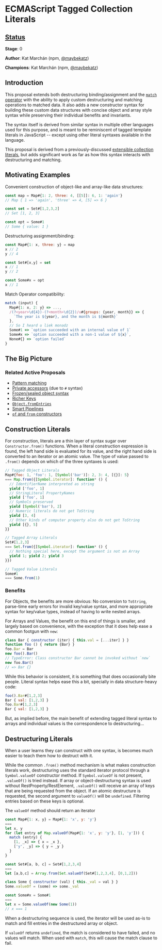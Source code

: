 # ECMAScript Tagged Collection Literals

## [Status](https://tc39.github.io/process-document/)

**Stage**: 0

**Author**: Kat Marchán (npm, [@maybekatz](https://twitter.com/maybekatz))

**Champions**: Kat Marchán (npm, [@maybekatz](https://twitter.com/maybekatz))

## Introduction

This proposal extends both destructuring binding/assignment and the [`match`
operator](https://github.com/tc39/proposal-pattern-matching) with the ability to
apply custom destructuring and matching operations to matched data. It also adds
a new constructor syntax for building these custom data structures with concise
object and array style syntax while preserving their individual benefits and
invariants.

The syntax itself is derived from similar syntax in multiple other languages
used for this purpose, and is meant to be reminiscent of tagged template
literals in JavaScript -- except using other literal syntaxes available in the
language.

This proposal is derived from a previously-discussed [extensible collection
literals](https://github.com/alex-weej/es-extensible-collection-literal), but
adds significant work as far as how this syntax interacts with destructuring and
matching.

## Motivating Examples

Convenient construction of object-like and array-like data structures:
```js
const map = Map#{1: 2, three: 4, [[5]]: 6, 1: 'again'}
// Map { 1 => 'again', 'three' => 4, [5] => 6 }

const set = Set#[1,2,3,2]
// Set [1, 2, 3]

const opt = Some#1
// Some { value: 1 }
```

Destructuring assignment/binding:
```js
const Map#{1: x, three: y} = map
x // 2
y // 4

const Set#[x,y] = set
x // 1
y // 2

const Some#x = opt
x // 1
```

Match Operator compatibility:
```js
match (input) {
  Map#{1: x, 2: y} => ...,
  /(?<year>\d{4})-(?<month>\d{2})/u#{groups: {year, month}} => {
    `The year is ${year}, and the month is ${month}`
  },
  // So I heard u liek monadz
  Some#1 => `option succeeded with an internal value of 1`
  Some#x => `option succeeded with a non-1 value of ${x}`,
  None#{} => `option failed`
}
```

## The Big Picture

### Related Active Proposals

* [Pattern matching](https://github.com/tc39/proposal-pattern-matching)
* [Private accessors](https://github.com/tc39/proposal-private-methods) (due to `#` syntax)
* [Frozen/sealed object syntax](https://github.com/keithamus/object-freeze-seal-syntax)
* [Richer Keys](https://docs.google.com/presentation/d/1q3CGeXqskL1gHTATH_VE9Dhj0VGTIAOzJ1cR0dYqDBk/edit#slide=id.p)
* [`Object.fromEntries`](https://github.com/bakkot/object-from-entries)
* [Smart Pipelines](https://github.com/js-choi/proposal-smart-pipelines/blob/master/readme.md)
* [`of` and `from` constructors](https://github.com/tc39/proposal-setmap-offrom)

## Construction Literals

For construction, literals are a thin layer of syntax sugar over
`Constructor.from()` functions. When a literal construction expression is found,
the left hand side is evaluated for its value, and the right hand side is
converted to an iterator or an atomic value. The type of value passed to
`.from()` depends on which of the three syntaxes is used:

```js
// Tagged Object Literals
Map#{foo: 1, 'foo': 1, [Symbol('bar')]: 2, 3: 4, [{}]: 5}
=== Map.from({[Symbol.iterator]: function* () {
  // IdentifierName interpreted as string
  yield ['foo', 1]
  // StringLiteral PropertyNames
  yield ['foo', 1]
  // Symbols preserved
  yield [Symbol('bar'), 2]
  // Numeric literals do not get ToString
  yield [3, 4]
  // Other kinds of computer property also do not get ToString
  yield [{}, 5]
}}

// Tagged Array Literals
Set#[1,2,3]
=== Set.from({[Symbol.iterator]: function* () {
  // Nothing special here, except the argument is not an Array
  yield 1; yield 2; yield 3
}})

// Tagged Value Literals
Some#1
=== Some.from(1)
```

### Benefits

For Objects, the benefits are more obvious: No conversion to `ToString`,
parse-time early errors for invalid key/value syntax, and more appropriate
syntax for key/value types, instead of having to write nested arrays.

For Arrays and Values, the benefit on this end of things is smaller, and largely
based on convenience, with the exception that it does help ease a common footgun
with `new`:

```js
class Bar { constructor (iter) { this.val = [...iter] } }
function foo () { return {Bar} }
foo.Bar = Bar
new foo().Bar()
// TypeError: Class constructor Bar cannot be invoked without `new`
new foo.Bar()
// => Bar {}
```

While this behavior is consistent, it is something that does occasionally bite
people. Literal syntax helps ease this a bit, specially in data structure-heavy
code:

```js
foo().Bar#[1,2,3]
Bar { val: [1,2,3] }
foo.Bar#[1,2,3]
Bar { val: [1,2,3] }
```

But, as implied before, the main benefit of extending tagged literal syntax to
arrays and individual values is the correspondence to destructuring...

## Destructuring Literals

When a user learns they can construct with one syntax, is becomes much easier to
teach them how to destruct with it.

While the common `.from()` method mechanism is what makes construction literals
work, destructuring uses the standard iterator protocol through a
`Symbol.valueOf` constructor method. If `Symbol.valueOf` is not present,
`.valueOf()` is tried instead. If array or object-destructurng syntax is used
without RestProperty/RestElement, `.valueOf()` will receive an array of keys
that are being requested from the object. If an atomic destructure is requested,
the second argument to `valueOf()` will be `undefined`. Filtering entries based
on these keys is optional.

The `valueOf` method should return an iterator

```js
const Map#{1: x, y} = Map#{1: 'x', y: 'y'}
===
let x, y
for (let entry of Map.valueOf(Map#{1: 'x', y: 'y'}, [1, 'y'])) {
  match (entry) {
    [1, _x] => { x = _x },
    ['y', _y] => { y = _y }
  }
}

const Set#[a, b, c] = Set#[1,2,3,4]
===
let [a,b,c] = Array.from(Set.valueOf(Set#[1,2,3,4], [0,1,2]))

class Some { constructor (val) { this._val = val } }
Some.valueOf = (some) => some._val

const Some#x = Some#1
===
let x = Some.valueOf(new Some(1))
// x === 1
```

When a destructuring sequence is used, the iterator will be used as-is to match
and fill entries in the destructured array or object.

If `valueOf` returns `undefined`, the match is considered to have failed, and no
values will match. When used with `match`, this will cause the match clause to
fail.
